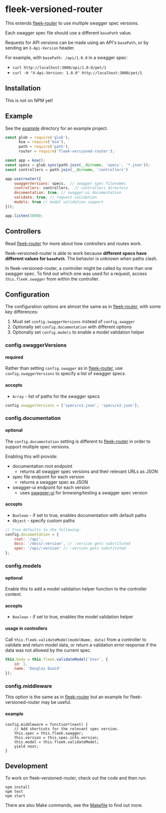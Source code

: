 # fleek-versioned-router

This extends [fleek-router](https://github.com/fleekjs/fleek-router)
to use multiple swagger spec versions.

Each swagger spec file should use a different `basePath` value.

Requests for API versions can be made using an API's `basePath`,
or by sending an `X-Api-Version` header.

For example, with `basePath: /api/1.0.0` in a swagger spec:

* `curl http://localhost:3000/api/1.0.0/pet/1`
* `curl -H "X-Api-Version: 1.0.0" http://localhost:3000/pet/1`

## Installation

This is not on NPM yet!

## Example

See the [example](example/) directory for an example project.

```javascript
const glob = require('glob'),
      koa = require('koa'),
      path = require('path'),
      router = require('fleek-versioned-router');

const app = koa();
const specs = glob.sync(path.join(__dirname, 'specs', '*.json'));
const controllers = path.join(__dirname, 'controllers')

app.use(router({
    swaggerVersions: specs,  // swagger spec filenames
    controllers: controllers,  // controllers directory
    documentation: true, // swagger-ui documentation
    validate: true, // request validation
    models: true // model validation support
}));

app.listen(3000);
```

## Controllers

Read [fleek-router](https://github.com/fleekjs/fleek-router)
for more about how controllers and routes work.

fleek-versioned-router is able to work because **different specs have
different values for `basePath`**. The behavior is unknown when paths clash.

In fleek-versioned-router, a controller might be called by more than one
swagger spec. To find out which one was used for a request, access
`this.fleek.swagger` from within the controller.

## Configuration

The configuration options are almost the same as in
[fleek-router](https://github.com/fleekjs/fleek-router#configuration),
with some key differences:

1. Must set `config.swaggerVersions` instead of `config.swagger`
1. Optionally set `config.documentation` with different options
1. Optionally set `config.models` to enable a model validation helper

### config.swaggerVersions

#### required

Rather than setting `config.swagger` as in
[fleek-router](https://github.com/fleekjs/fleek-router#configswagger),
use `config.swaggerVersions` to specify a list of swagger specs.

#### accepts

* `Array` - list of paths for the swagger specs

```javascript
config.swaggerVersions = ['specs/v1.json', 'specs/v2.json'];
```

### config.documentation

#### optional

The `config.documentation` setting is different to
[fleek-router](https://github.com/fleekjs/fleek-router)
in order to support multiple spec versions.

Enabling this will provide:

* documentation root endpoint
    * returns all swagger spec versions and their relevant URLs as JSON
* spec file endpoint for each version
    * returns a swagger spec as JSON
* swagger-ui endpoint for each version
    * uses [swagger-ui](https://github.com/swagger-api/swagger-ui)
      for browsing/testing a swagger spec version

#### accepts

* `Boolean` - if set to true, enables documentation with default paths
* `Object` - specify custom paths

```javascript
// true defaults to the following:
config.documentation = {
    root: '/api',
    docs: '/docs/:version', // :version gets substituted
    spec: '/api/:version' // :version gets substituted
};
```

### config.models

#### optional

Enable this to add a model validation helper function
to the controller context.

#### accepts

* `Boolean` - if set to true, enables the model validation helper

#### usage in controllers

Call `this.fleek.validateModel(modelName, data)` from a controller to validate
and return model data, or return a validation error response if the data was
not allowed by the current spec.

```javascript
this.body = this.fleek.validateModel('User', {
    id: 1,
    name: 'Douglas Quaid'
});
```

### config.middleware

This option is the same as in
[fleek-router](https://github.com/fleekjs/fleek-router#configmiddleware)
but an example for fleek-versioned-router may be useful.

#### example

```
config.middleware = function*(next) {
    // Add shortcuts for the relevant spec version.
    this.spec = this.fleek.swagger;
    this.version = this.spec.info.version;
    this.model = this.fleek.validateModel;
    yield next;
}
```

## Development

To work on fleek-versioned-router, check out the code and then run:

```
npm install
npm test
npm start
```

There are also Make commands, see the [Makefile](Makefile) to find out more.
